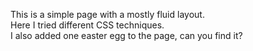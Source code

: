 This is a simple page with a mostly fluid layout.<br/>
Here I tried different CSS techniques.<br/>
I also added one easter egg to the page, can you find it?
